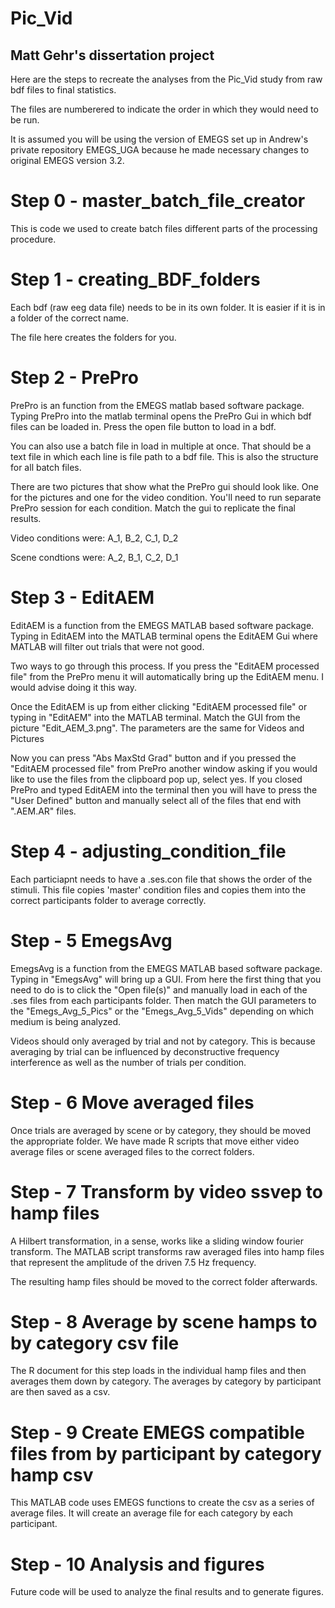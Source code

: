 # Pic_Vid

## Matt Gehr's dissertation project

Here are the steps to recreate the analyses from the Pic_Vid study from raw bdf files to final statistics.

The files are numberered to indicate the order in which they would need to be run.

It is assumed you will be using the version of EMEGS set up in Andrew's private repository EMEGS_UGA because he made necessary changes to original EMEGS version 3.2.

# Step 0 - master_batch_file_creator

This is code we used to create batch files different parts of the processing procedure.

# Step 1 - creating_BDF_folders

Each bdf (raw eeg data file) needs to be in its own folder. It is easier if it is in a folder of the correct name.

The file here creates the folders for you.

# Step 2 - PrePro

PrePro is an function from the EMEGS matlab based software package. Typing PrePro into the matlab terminal opens the PrePro Gui in which bdf files can be loaded in. Press the open file button to load in a bdf. 

You can also use a batch file in load in multiple at once. That should be a text file in which each line is file path to a bdf file. This is also the structure for all batch files.

There are two pictures that show what the PrePro gui should look like. One for the pictures and one for the video condition. You'll need to run separate PrePro session for each condition. Match the gui to replicate the final results.

Video conditions were: A_1, B_2, C_1, D_2

Scene condtions were: A_2, B_1, C_2, D_1

# Step 3 - EditAEM 

EditAEM is a function from the EMEGS MATLAB based software package. Typing in EditAEM into the MATLAB terminal opens the EditAEM Gui where MATLAB will filter out trials that were not good. 

Two ways to go through this process. If you press the "EditAEM processed file" from the PrePro menu it will automatically bring up the EditAEM menu. I would advise doing it this way.

Once the EditAEM is up from either clicking "EditAEM processed file" or typing in "EditAEM" into the MATLAB terminal. Match the GUI from the picture "Edit_AEM_3.png". The parameters are the same for Videos and Pictures

Now you can press "Abs MaxStd Grad" button and if you pressed the "EditAEM processed file" from PrePro another window asking if you would like to use the files from the clipboard pop up, select yes. If you closed PrePro and typed EditAEM into the terminal then you will have to press the "User Defined" button and manually select all of the files that end with ".AEM.AR" files. 

# Step 4 - adjusting_condition_file

Each particiapnt needs to have a .ses.con file that shows the order of the stimuli. This file copies 'master' condition files and copies them into the correct participants folder to average correctly. 

# Step - 5 EmegsAvg 

EmegsAvg is a function from the EMEGS MATLAB based software package. Typing in "EmegsAvg" will bring up a GUI. From here the first thing that you need to do is to click the "Open file(s)" and manually load in each of the .ses files from each participants folder. Then match the GUI parameters to the "Emegs_Avg_5_Pics" or the "Emegs_Avg_5_Vids" depending on which medium is being analyzed. 

Videos should only averaged by trial and not by category. This is because averaging by trial can be influenced by deconstructive frequency interference as well as the number of trials per condition.

# Step - 6 Move averaged files

Once trials are averaged by scene or by category, they should be moved the appropriate folder. We have made R scripts that move either video average files or scene averaged files to the correct folders.

# Step - 7 Transform by video ssvep to hamp files

A Hilbert transformation, in a sense, works like a sliding window fourier transform. The MATLAB script transforms raw averaged files into hamp files that represent the amplitude of the driven 7.5 Hz frequency.

The resulting hamp files should be moved to the correct folder afterwards.

# Step - 8 Average by scene hamps to by category csv file

The R document for this step loads in the individual hamp files and then averages them down by category. The averages by category by participant are then saved as a csv.

# Step - 9 Create EMEGS compatible files from by participant by category hamp csv

This MATLAB code uses EMEGS functions to create the csv as a series of average files. It will create an average file for each category by each participant.

# Step - 10 Analysis and figures

Future code will be used to analyze the final results and to generate figures.


